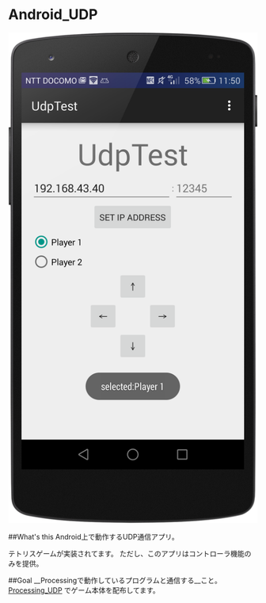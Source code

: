 # Android_UDP

![Screenshot](./ScreenShot/ScreenShot.png)

##What's this
Android上で動作するUDP通信アプリ。

テトリスゲームが実装されてます。
ただし、このアプリはコントローラ機能のみを提供。

##Goal
__Processingで動作しているプログラムと通信する__こと。
[Processing_UDP]("https://github.com/satsukies/Processing_UDP")
でゲーム本体を配布してます。